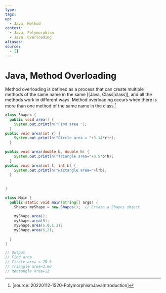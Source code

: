 ```yaml
---
type:
tags: 
up:
  - Java, Method
context:
  - Java, Polymorphism
  - Java, Overloading
aliases:
source:
  - []
---
```


# Java, Method Overloading

Method overloading is defined as a process that can create multiple methods of the same name in the same [[Java, Class|class]], and all the methods work in different ways. Method overloading occurs when there is more than one method of the same name in the class.[^1]

```java
class Shapes {
  public void area() {
    System.out.println("Find area ");
  }
public void area(int r) {
    System.out.println("Circle area = "+3.14*r*r);
  }
 
public void area(double b, double h) {
    System.out.println("Triangle area="+0.5*b*h);
  }
public void area(int l, int b) {
    System.out.println("Rectangle area="+l*b);
  }
 
 
}
 
class Main {
  public static void main(String[] args) {
    Shapes myShape = new Shapes();  // Create a Shapes object
     
    myShape.area();
    myShape.area(5);
    myShape.area(6.0,1.2);
    myShape.area(6,2);
     
  }
}

// Output
// Find area  
// Circle area = 78.5  
// Triangle area=3.60  
// Rectangle area=12
```

[^1]: [source::20220112-1520-PolymorphismJavaIntroduction]
